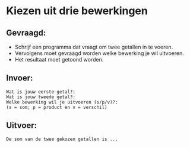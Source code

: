 # Kiezen uit drie bewerkingen


## Gevraagd:

* Schrijf een programma dat vraagt om twee getallen in te voeren.
* Vervolgens moet gevraagd worden welke bewerking je wil uitvoeren.
* Het resultaat moet getoond worden.

## Invoer:
```
Wat is jouw eerste getal?:
Wat is jouw tweede getal?:
Welke bewerking wil je uitvoeren (s/p/v)?:
(s = som; p = product en v = verschil)
```

## Uitvoer:

```
De som van de twee gekozen getallen is ...
```
